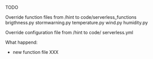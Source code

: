 TODO


Override function files from /hint to code/serverless_functions
    brigthness.py
    stormwarning.py
    temperature.py
    wind.py
    humidity.py


Override configuration file from /hint to code/
    serverless.yml


What happend:
- new function file XXX